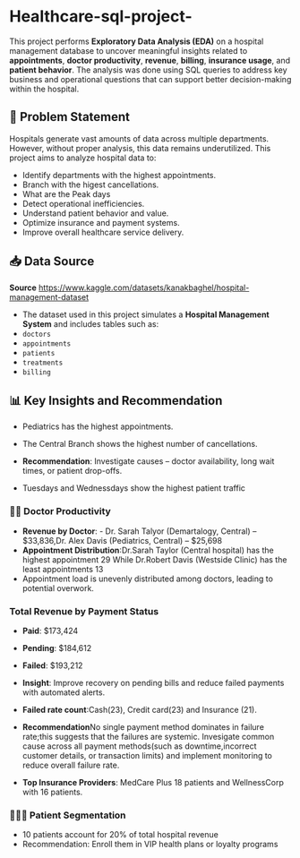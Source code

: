 # Healthcare-sql-project-
This project performs **Exploratory Data Analysis (EDA)** on a hospital management database to uncover meaningful insights related to **appointments**, **doctor productivity**, **revenue**, **billing**, **insurance usage**, and **patient behavior**. 
The analysis was done using SQL queries to address key business and operational questions that can support better decision-making within the hospital.

## 🧠 Problem Statement

Hospitals generate vast amounts of data across multiple departments. However, without proper analysis, this data remains underutilized. This project aims to analyze hospital data to:

- Identify departments with the highest appointments.
- Branch with the higest cancellations.
- What are the Peak days
- Detect operational inefficiencies.
- Understand patient behavior and value.
- Optimize insurance and payment systems.
- Improve overall healthcare service delivery.

## 📥 Data Source
**Source** https://www.kaggle.com/datasets/kanakbaghel/hospital-management-dataset
- The dataset used in this project simulates a **Hospital Management System** and includes tables such as:
- `doctors`
- `appointments`
- `patients`
- `treatments`
- `billing`

## 📊 Key Insights and Recommendation
- Pediatrics has the highest appointments.
- The Central Branch shows the highest number of cancellations.
- **Recommendation**: Investigate causes – doctor availability, long wait times, or patient drop-offs.

- Tuesdays and Wednessdays show the highest patient traffic

### 👨‍⚕️ Doctor Productivity
- **Revenue by Doctor**: - Dr. Sarah Talyor (Demartalogy, Central) – $33,836,Dr. Alex Davis (Pediatrics, Central) – $25,698
- **Appointment Distribution**:Dr.Sarah Taylor (Central hospital) has the highest appointment 29 While Dr.Robert Davis (Westside Clinic) has the least appointments 13
- Appointment load is unevenly distributed among doctors, leading to potential overwork.
  
### Total Revenue by Payment Status
- **Paid**: $173,424
- **Pending**: $184,612
- **Failed**: $193,212
- **Insight**: Improve recovery on pending bills and reduce failed payments with automated alerts.

- **Failed rate count**:Cash(23), Credit card(23) and Insurance (21).
- **Recommendation**No single payment method dominates in failure rate;this suggests that the failures are systemic. Invesigate common cause across all payment methods(such as downtime,incorrect customer details, or transaction limits) and implement monitoring to reduce overall failure rate.

- **Top Insurance Providers**: MedCare Plus	18 patients and WellnessCorp with	16 patients.

### 🧑‍🤝‍🧑 Patient Segmentation
- 10 patients account for 20% of total hospital revenue
- Recommendation: Enroll them in VIP health plans or loyalty programs

  
